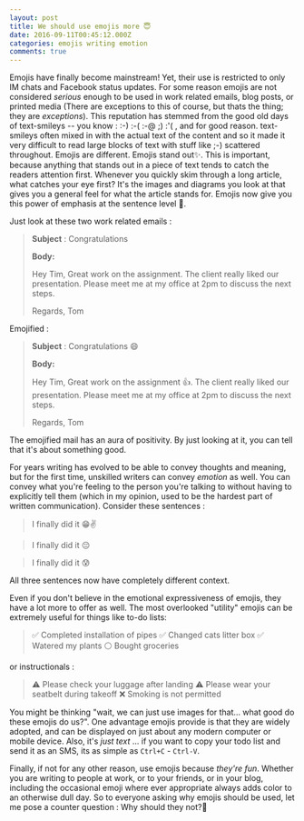 ```yaml
---
layout: post
title: We should use emojis more 😇
date: 2016-09-11T00:45:12.000Z
categories: emojis writing emotion
comments: true
---
```


Emojis have finally become mainstream! Yet, their use is restricted to only IM chats and Facebook status updates. For some reason emojis are not considered _serious_ enough to be used in work related emails, blog posts, or printed media (There are exceptions to this of course, but thats the thing; they are _exceptions_).
This reputation has stemmed from the good old days of text-smileys -- you know : :-) :-( :-@ ;) :'( , and for good reason. text-smileys often mixed in with the actual text of the content and so it made it very difficult to read large blocks of text with stuff like ;-) scattered throughout. Emojis are different.
Emojis stand out✨. This is important, because anything that stands out in a piece of text tends to catch the readers attention first. Whenever you quickly skim through a long article, what catches your eye first? It's the images and diagrams you look at that gives you a general feel for what the article stands for. Emojis now give you this power of emphasis at the sentence level 💪.

Just look at these two work related emails :

>__Subject__ : Congratulations
>
>__Body:__
>
>Hey Tim,
>Great work on the assignment. The client really liked our presentation. Please meet me at my office at 2pm to discuss the next steps.
>
>Regards,
>Tom

Emojified :

>__Subject__ : Congratulations 😄
>
>__Body:__
>
>Hey Tim,
>Great work on the assignment 👍. The client really liked our presentation. Please meet me at my office at 2pm to discuss the next steps.
>
>Regards,
>Tom

The emojified mail has an aura of positivity. By just looking at it, you can tell that it's about something good.

For years writing has evolved to be able to convey thoughts and meaning, but for the first time, unskilled writers can convey _emotion_ as well. You can convey what you're feeling to the person you're talking to without having to explicitly tell them (which in my opinion, used to be the hardest part of written communication). Consider these sentences :

>I finally did it 😁✌️

>I finally did it 😔

>I finally did it 😰

All three sentences now have completely different context.

Even if you don't believe in the emotional expressiveness of emojis, they have a lot more to offer as well. The most overlooked "utility" emojis can be extremely useful for things like to-do lists:

>✅ Completed installation of pipes
>✅ Changed cats litter box
>✅ Watered my plants
>⚪️ Bought groceries

or instructionals :

>⚠️ Please check your luggage after landing
>⚠️ Please wear your seatbelt during takeoff
>❌ Smoking is not permitted

You might be thinking "wait, we can just use images for that... what good do these emojis do us?". One advantage emojis provide is that they are widely adopted, and can be displayed on just about any modern computer or mobile device. Also, it's _just text_ ... if you want to copy your todo list and send it as an SMS, its as simple as `Ctrl+C` - `Ctrl-V`.

Finally, if not for any other reason, use emojis because _they're fun_. Whether you are writing to people at work, or to your friends, or in your blog, including the occasional emoji where ever appropriate always adds color to an otherwise dull day. So to everyone asking why emojis should be used, let me pose a counter question : Why should they not?💁
